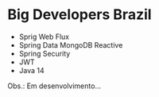 # Big Developers Brazil

* Sprig Web Flux
* Spring Data MongoDB Reactive
* Spring Security
* JWT
* Java 14

Obs.: Em desenvolvimento...
